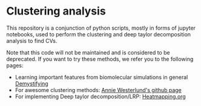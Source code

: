 # Clustering analysis

This repository is a conjunction of python scripts, mostly in forms of jupyter notebooks, used to perform the clustering and deep taylor decomposition analysis to find CVs.

Note that this code will not be maintained and is considered to be deprecated. If you want to try these methods, we refer you to the following pages:
 * Learning important features from biomolecular simulations in general [Demystifying](https://github.com/mkasimova/Neural.Network.Relevance.Propagation)
 * For awesome clustering methods: [Annie Westerlund's github page](https://github.com/anniewesterlund?tab=repositories)
 * For implementing Deep taylor decomposition/LRP: [Heatmapping.org](http://www.heatmapping.org/tutorial/)
